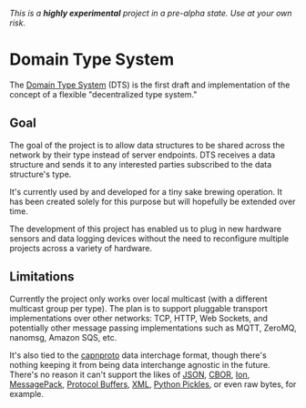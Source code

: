 _This is a **highly experimental** project in a pre-alpha state.  Use at your own risk._

# Domain Type System
The [Domain Type System] (DTS) is the first draft and implementation of the concept of a flexible 
"decentralized type system."

## Goal

The goal of the project is to allow data structures to be shared across the network by their type instead
of server endpoints.  DTS receives a data structure and sends it to any interested parties subscribed to the data
structure's type.

It's currently used by and developed for a tiny sake brewing operation.  It has been created solely for this purpose but
will hopefully be extended over time.

The development of this project has enabled us to plug in new hardware sensors and data logging devices without the need
to reconfigure multiple projects across a variety of hardware.

## Limitations

Currently the project only works over local multicast (with a different multicast group per type).  The plan is to
support pluggable transport implementations over other networks: TCP, HTTP, Web Sockets, and potentially other message
passing implementations such as MQTT, ZeroMQ, nanomsg, Amazon SQS, etc.

It's also tied to the [capnproto] data interchage format, though there's nothing keeping it from being data interchange
agnostic in the future.  There's no reason it can't support the likes of [JSON], [CBOR], [Ion], [MessagePack],
[Protocol Buffers], [XML], [Python Pickles], or even raw bytes, for example.


[domain type system]: https://gitlab.com/agates/domain-type-system
[capnproto]: https://capnproto.org/
[json]: https://json.org/
[cbor]: http://cbor.io/
[ion]: http://amzn.github.io/ion-docs/docs/spec.html
[messagepack]: https://msgpack.org/
[protocol buffers]: https://developers.google.com/protocol-buffers/
[xml]: https://www.w3.org/XML/
[python pickles]: https://docs.python.org/3.5/library/pickle.html